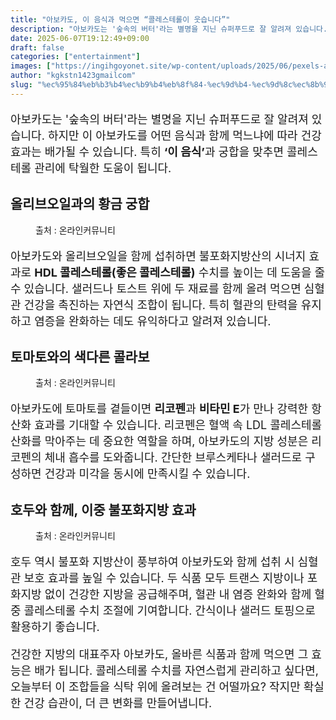 ```yaml
---
title: "아보카도, 이 음식과 먹으면 “콜레스테롤이 웃습니다”"
description: "아보카도는 '숲속의 버터'라는 별명을 지닌 슈퍼푸드로 잘 알려져 있습니다. 하지만 이 아보카도를 어떤 음식과 함께 먹느냐에 따라 건강 효과는 배가될 수 있습니다. 특히 ‘이 음식’과 궁합을 맞추면 콜레스테롤 관리에 탁월한 도움이 됩니다."
date: 2025-06-07T19:12:49+09:00
draft: false
categories: ["entertainment"]
images: ["https://ingihgoyonet.site/wp-content/uploads/2025/06/pexels-anne-363161-997390-1024x683.jpg", "https://ingihgoyonet.site/wp-content/uploads/2025/06/pexels-bulbfish-1143754-1024x683.jpg", "https://ingihgoyonet.site/wp-content/uploads/2025/06/pexels-yusuf-arslan-2018836-3640631-1024x683.jpg"]
author: "kgkstn1423gmailcom"
slug: "%ec%95%84%eb%b3%b4%ec%b9%b4%eb%8f%84-%ec%9d%b4-%ec%9d%8c%ec%8b%9d%ea%b3%bc-%eb%a8%b9%ec%9c%bc%eb%a9%b4-%ec%bd%9c%eb%a0%88%ec%8a%a4%ed%85%8c%eb%a1%a4%ec%9d%b4-%ec%9b%83%ec%8a%b5%eb%8b%88"
---
```


<p style="font-size:18px">아보카도는 '숲속의 버터'라는 별명을 지닌 슈퍼푸드로 잘 알려져 있습니다. 하지만 이 아보카도를 어떤 음식과 함께 먹느냐에 따라 건강 효과는 배가될 수 있습니다. 특히 <strong>‘이 음식’</strong>과 궁합을 맞추면 콜레스테롤 관리에 탁월한 도움이 됩니다.</p> <h2 >올리브오일과의 황금 궁합</h2> <figure ><img src="https://ingihgoyonet.site/wp-content/uploads/2025/06/pexels-anne-363161-997390-1024x683.jpg" alt="" style="aspect-ratio:16/9;object-fit:cover"/><figcaption >출처 : 온라인커뮤니티</figcaption></figure> <p style="font-size:18px">아보카도와 올리브오일을 함께 섭취하면 불포화지방산의 시너지 효과로 <strong>HDL 콜레스테롤(좋은 콜레스테롤)</strong> 수치를 높이는 데 도움을 줄 수 있습니다. 샐러드나 토스트 위에 두 재료를 함께 올려 먹으면 심혈관 건강을 촉진하는 자연식 조합이 됩니다. 특히 혈관의 탄력을 유지하고 염증을 완화하는 데도 유익하다고 알려져 있습니다.</p> <h2 >토마토와의 색다른 콜라보</h2> <figure ><img src="https://ingihgoyonet.site/wp-content/uploads/2025/06/pexels-bulbfish-1143754-1024x683.jpg" alt="" style="aspect-ratio:16/9;object-fit:cover"/><figcaption >출처 : 온라인커뮤니티</figcaption></figure> <p style="font-size:18px">아보카도에 토마토를 곁들이면 <strong>리코펜</strong>과 <strong>비타민 E</strong>가 만나 강력한 항산화 효과를 기대할 수 있습니다. 리코펜은 혈액 속 LDL 콜레스테롤 산화를 막아주는 데 중요한 역할을 하며, 아보카도의 지방 성분은 리코펜의 체내 흡수를 도와줍니다. 간단한 브루스케타나 샐러드로 구성하면 건강과 미각을 동시에 만족시킬 수 있습니다.</p> <h2 >호두와 함께, 이중 불포화지방 효과</h2> <figure ><img src="https://ingihgoyonet.site/wp-content/uploads/2025/06/pexels-yusuf-arslan-2018836-3640631-1024x683.jpg" alt="" style="aspect-ratio:16/9;object-fit:cover"/><figcaption >출처 : 온라인커뮤니티</figcaption></figure> <p style="font-size:18px">호두 역시 불포화 지방산이 풍부하여 아보카도와 함께 섭취 시 심혈관 보호 효과를 높일 수 있습니다. 두 식품 모두 트랜스 지방이나 포화지방 없이 건강한 지방을 공급해주며, 혈관 내 염증 완화와 함께 혈중 콜레스테롤 수치 조절에 기여합니다. 간식이나 샐러드 토핑으로 활용하기 좋습니다.</p> <p style="font-size:18px">건강한 지방의 대표주자 아보카도, 올바른 식품과 함께 먹으면 그 효능은 배가 됩니다. 콜레스테롤 수치를 자연스럽게 관리하고 싶다면, 오늘부터 이 조합들을 식탁 위에 올려보는 건 어떨까요? 작지만 확실한 건강 습관이, 더 큰 변화를 만들어냅니다.</p>
